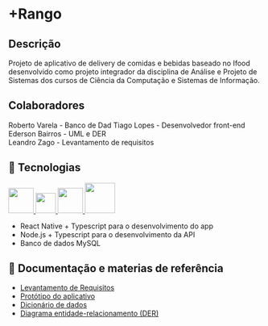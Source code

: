 #  +Rango

##  Descrição

Projeto de aplicativo de delivery de comidas e bebidas baseado no Ifood desenvolvido como projeto integrador 
da disciplina de Análise e Projeto de Sistemas dos cursos de Ciência da Computação e Sistemas de Informação.

## Colaboradores

Roberto Varela - Banco de Dad
Tiago Lopes  - Desenvolvedor front-end 
Ederson Bairros - UML e DER   
Leandro Zago - Levantamento de requisitos

##  🚀 Tecnologias

<div>

<a href="https://reactnative.dev" title="React Native" target="_blank">

<img src="https://cdn.jsdelivr.net/gh/devicons/devicon/icons/react/react-original-wordmark.svg" heigth="50px" width="50px" />

</a>

<a href="https://www.typescriptlang.org" title="Typescript" target="_blank">

<img src="https://upload.wikimedia.org/wikipedia/commons/4/4c/Typescript_logo_2020.svg" heigth="40px" width="40px" />

</a>

<a href="https://nodejs.org/en/" title="NodeJS" target="_blank">

<img src="https://cdn.jsdelivr.net/gh/devicons/devicon/icons/nodejs/nodejs-original.svg" heigth="50px" width="50px" />
</a>

<a href="https://www.mysql.com" title="MySQL" target="_blank">

<img src="https://www.freepnglogos.com/uploads/logo-mysql-png/logo-mysql-mysql-logo-png-transparent-svg-vector-bie-supply-2.png" heigth="60px" width="60px" />
</a>

</div>

- React Native + Typescript para o desenvolvimento do app
- Node.js + Typescript para o desenvolvimento da API
- Banco de dados MySQL


##  📖 Documentação e materias de referência

- [Levantamento de Requisitos](https://docs.google.com/document/d/1gko95P6xtjjKrhgrbQcqI2jacFjAerkW/edit?usp=share_link&ouid=102447472006633729895&rtpof=true&sd=true)
- [Protótipo do aplicativo](https://www.figma.com/file/JfaAXdoJOcWlPrYHcQTp03/%2BRango?node-id=0%3A1&t=KtgLLUWKg52EwjF0-1)
- [Dicionário de dados](https://docs.google.com/spreadsheets/d/1qQEIBslesk1oslQ6iW43qxBs15md_HnT/edit?usp=share_link&ouid=102447472006633729895&rtpof=true&sd=true)
- [Diagrama entidade-relacionamento (DER)](https://drive.google.com/file/d/1i_f6mTHriHjkXSCT2mZmXT5bqSaH74k4/view?usp=share_link)
